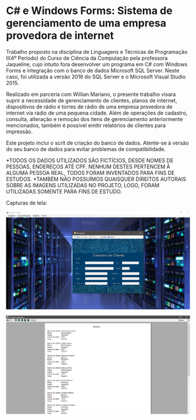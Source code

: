 # C# e Windows Forms: Sistema de gerenciamento de uma empresa provedora de internet

  Trabalho proposto na disciplina de Linguagens e Técnicas de Programação II(4º Período) do Curso de Ciência da Computação pela professora Jaqueline, cujo intuito fora desenvolver um programa em C# com Windows Forms e integração com o banco de dados Microsoft SQL Server. Neste caso, foi utilizada a versão 2016 do SQL Server e o Microsoft Visual Studio 2015.
  
  Realizado em parceria com Willian Mariano, o presente trabalho visara suprir a necessidade de gerenciamento de clientes, planos de internet, dispositivos de rádio e torres de rádio de uma empresa provedora de internet via rádio de uma pequena cidade. Além de operações de cadastro, consulta, alteração e remoção dos itens de gerenciamento anteriormente mencionados, também é possível emitir relatórios de clientes para impressão. 
  
  Este projeto inclui o scrit de criação do banco de dados. Atente-se à versão do seu banco de dados para evitar problemas de compatibilidade.
 
*TODOS OS DADOS UTILIZADOS SÃO FICTÍCIOS, DESDE NOMES DE PESSOAS, ENDEREÇOS ATÉ CPF. NENHUM DESTES PERTENCEM À ALGUMA PESSOA REAL, TODOS FORAM INVENTADOS PARA FINS DE ESTUDOS. 
*TAMBÉM NÃO POSSUÍMOS QUAISQUER DIREITOS AUTORAIS SOBRE AS IMAGENS UTILIZADAS NO PROJETO, LOGO, FORAM UTILIZADAS SOMENTE PARA FINS DE ESTUDO. 


Capturas de tela: 

![Captura da página inicial](screenshots/captura_home.png)

![Captura do relatório](screenshots/captura_relatorio.png)
